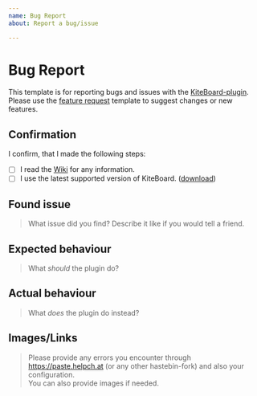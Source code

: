 ```yaml
---
name: Bug Report
about: Report a bug/issue

---
```


<!-- Please don't touch this -->
[Wiki]: https://github.com/Niall7459/KiteBoard-Documentation/wiki
[download]: https://www.spigotmc.org/resources/13694/
[feature request]: https://github.com/Niall7459/KiteBoard-Documentation/issues/new?template=feature_request.md

# Bug Report
This template is for reporting bugs and issues with the [KiteBoard-plugin][download].  
Please use the [feature request] template to suggest changes or new features.

## Confirmation
I confirm, that I made the following steps:

<!-- Replace the [ ] with [X] to "check" them -->
- [ ] I read the [Wiki] for any information.
- [ ] I use the latest supported version of KiteBoard. ([download])

## Found issue
> What issue did you find? Describe it like if you would tell a friend.
<!-- Please write below this line -->


## Expected behaviour
> What *should* the plugin do?
<!-- Please write below this line -->


## Actual behaviour
> What *does* the plugin do instead?
<!-- Please write below this line -->


## Images/Links
> Please provide any errors you encounter through https://paste.helpch.at (or any other hastebin-fork) and also your configuration.  
> You can also provide images if needed.
<!-- Please write below this line. Upload images from your clipboard with Ctrl + V -->

